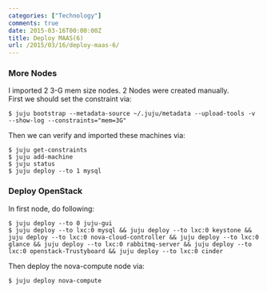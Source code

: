 ```yaml
---
categories: ["Technology"]
comments: true
date: 2015-03-16T00:00:00Z
title: Deploy MAAS(6)
url: /2015/03/16/deploy-maas-6/
---
```


### More Nodes
I imported 2 3-G mem size nodes. 2 Nodes were created manually.    
First we should set the constraint via:   

```
$ juju bootstrap --metadata-source ~/.juju/metadata --upload-tools -v --show-log --constraints="mem=3G"

```
Then we can verify and imported these machines via:   

```
$ juju get-constraints
$ juju add-machine
$ juju status
$ juju deploy --to 1 mysql

```
### Deploy OpenStack
In first node, do following:   

```
$ juju deploy --to 0 juju-gui
$ juju deploy --to lxc:0 mysql && juju deploy --to lxc:0 keystone && juju deploy --to lxc:0 nova-cloud-controller && juju deploy --to lxc:0 glance && juju deploy --to lxc:0 rabbitmq-server && juju deploy --to lxc:0 openstack-Trustyboard && juju deploy --to lxc:0 cinder

```
Then deploy the nova-compute node via:    

```
$ juju deploy nova-compute

```

